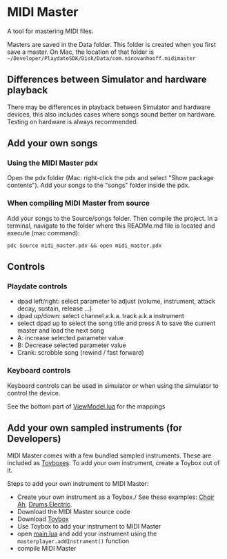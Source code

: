 # MIDI Master

A tool for mastering MIDI files.

Masters are saved in the Data folder.
This folder is created when you first save a master. On Mac, the location of that folder is `~/Developer/PlaydateSDK/Disk/Data/com.ninovanhooff.midimaster`

## Differences between Simulator and hardware playback

There may be differences in playback between Simulator and hardware devices, this also includes 
cases where songs sound better on hardware. Testing on hardware is always recommended.

## Add your own songs

### Using the MIDI Master pdx

Open the pdx folder (Mac: right-click the pdx and select "Show package contents").
Add your songs to the "songs" folder inside the pdx.

### When compiling MIDI Master from source

Add your songs to the Source/songs folder. Then compile the project.
In a terminal, navigate to the folder where this READMe.md file is located and execute (mac command):

`pdc Source midi_master.pdx && open midi_master.pdx`

## Controls

### Playdate controls

- dpad left/right: select parameter to adjust (volume, instrument, attack decay, sustain, release ...)
- dpad up/down: select channel a.k.a. track a.k.a instrument
- select dpad up to select the song title and press A to save the current master and load the next song
- A: increase selected parameter value
- B: Decrease selected parameter value
- Crank: scrobble song (rewind / fast forward)

### Keyboard controls

Keyboard controls can be used in simulator or when using the simulator to control the device.

See the bottom part of [ViewModel.lua](https://github.com/ninovanhooff/MIDI-Master/blob/main/Source/ViewModel.lua)
for the mappings

## Add your own sampled instruments (for Developers)

MIDI Master comes with a few bundled sampled instruments. These are included as [Toyboxes](https://github.com/toyboxpy/toybox.py).
To add your own instrument, create a Toybox out of it.

Steps to add your own instrument to MIDI Master:

- Create your own instrument as a Toybox./ See these examples: [Choir Ah](https://github.com/ninovanhooff/master-player-choir-ah), [Drums Electric](https://github.com/ninovanhooff/master-player-drums-electric).
- Download the MIDI Master source code
- Download [Toybox](https://github.com/toyboxpy/toybox.py)
- Use Toybox to add your instrument to MIDI Master
- open [main.lua](https://github.com/ninovanhooff/MIDI-Master/blob/main/Source/main.lua) and add your instrument using the `masterplayer.addInstrument()` function
- compile MIDI Master
